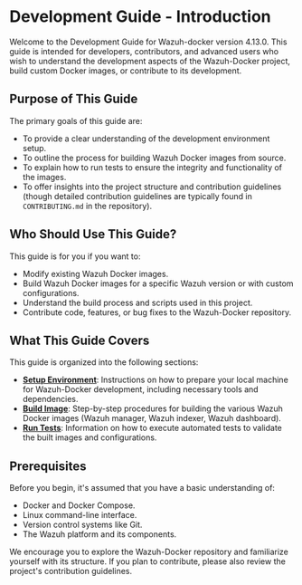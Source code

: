 # Development Guide - Introduction

Welcome to the Development Guide for Wazuh-docker version 4.13.0. This guide is intended for developers, contributors, and advanced users who wish to understand the development aspects of the Wazuh-Docker project, build custom Docker images, or contribute to its development.

## Purpose of This Guide

The primary goals of this guide are:

-   To provide a clear understanding of the development environment setup.
-   To outline the process for building Wazuh Docker images from source.
-   To explain how to run tests to ensure the integrity and functionality of the images.
-   To offer insights into the project structure and contribution guidelines (though detailed contribution guidelines are typically found in `CONTRIBUTING.md` in the repository).

## Who Should Use This Guide?

This guide is for you if you want to:

-   Modify existing Wazuh Docker images.
-   Build Wazuh Docker images for a specific Wazuh version or with custom configurations.
-   Understand the build process and scripts used in this project.
-   Contribute code, features, or bug fixes to the Wazuh-Docker repository.

## What This Guide Covers

This guide is organized into the following sections:

-   **[Setup Environment](setup.md)**: Instructions on how to prepare your local machine for Wazuh-Docker development, including necessary tools and dependencies.
-   **[Build Image](build-image.md)**: Step-by-step procedures for building the various Wazuh Docker images (Wazuh manager, Wazuh indexer, Wazuh dashboard).
-   **[Run Tests](run-tests.md)**: Information on how to execute automated tests to validate the built images and configurations.

## Prerequisites

Before you begin, it's assumed that you have a basic understanding of:

-   Docker and Docker Compose.
-   Linux command-line interface.
-   Version control systems like Git.
-   The Wazuh platform and its components.

We encourage you to explore the Wazuh-Docker repository and familiarize yourself with its structure. If you plan to contribute, please also review the project's contribution guidelines.

